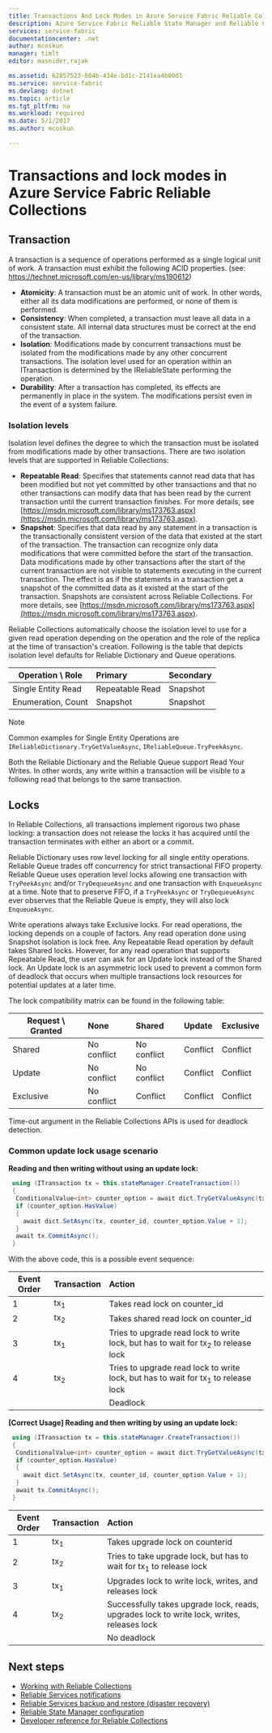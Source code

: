 ```yaml
---
title: Transactions And Lock Modes in Azure Service Fabric Reliable Collections | Microsoft Docs
description: Azure Service Fabric Reliable State Manager and Reliable Collections Transactions and Locking.
services: service-fabric
documentationcenter: .net
author: mcoskun
manager: timlt
editor: masnider,rajak

ms.assetid: 62857523-604b-434e-bd1c-2141ea4b00d1
ms.service: service-fabric
ms.devlang: dotnet
ms.topic: article
ms.tgt_pltfrm: na
ms.workload: required
ms.date: 5/1/2017
ms.author: mcoskun

---
```

# Transactions and lock modes in Azure Service Fabric Reliable Collections

## Transaction
A transaction is a sequence of operations performed as a single logical unit of work.
A transaction must exhibit the following ACID properties. (see: https://technet.microsoft.com/en-us/library/ms190612)
* **Atomicity**: A transaction must be an atomic unit of work. In other words, either all its data modifications are performed, or none of them is performed.
* **Consistency**: When completed, a transaction must leave all data in a consistent state. All internal data structures must be correct at the end of the transaction.
* **Isolation**: Modifications made by concurrent transactions must be isolated from the modifications made by any other concurrent transactions. The isolation level used for an operation within an ITransaction is determined by the IReliableState performing the operation.
* **Durability**: After a transaction has completed, its effects are permanently in place in the system. The modifications persist even in the event of a system failure.

### Isolation levels
Isolation level defines the degree to which the transaction must be isolated from modifications made by other transactions.
There are two isolation levels that are supported in Reliable Collections:

* **Repeatable Read**: Specifies that statements cannot read data that has been modified but not yet committed by other transactions and that no other transactions can modify data that has been read by the current transaction until the current transaction finishes. For more details, see [https://msdn.microsoft.com/library/ms173763.aspx](https://msdn.microsoft.com/library/ms173763.aspx).
* **Snapshot**: Specifies that data read by any statement in a transaction is the transactionally consistent version of the data that existed at the start of the transaction.
  The transaction can recognize only data modifications that were committed before the start of the transaction.
  Data modifications made by other transactions after the start of the current transaction are not visible to statements executing in the current transaction.
  The effect is as if the statements in a transaction get a snapshot of the committed data as it existed at the start of the transaction.
  Snapshots are consistent across Reliable Collections.
  For more details, see [https://msdn.microsoft.com/library/ms173763.aspx](https://msdn.microsoft.com/library/ms173763.aspx).

Reliable Collections automatically choose the isolation level to use for a given read operation depending on the operation and the role of the replica at the time of transaction's creation.
Following is the table that depicts isolation level defaults for Reliable Dictionary and Queue operations.

| Operation \ Role | Primary | Secondary |
| --- |:--- |:--- |
| Single Entity Read |Repeatable Read |Snapshot |
| Enumeration, Count |Snapshot |Snapshot |

> [!NOTE]
> Common examples for Single Entity Operations are `IReliableDictionary.TryGetValueAsync`, `IReliableQueue.TryPeekAsync`.
> 

Both the Reliable Dictionary and the Reliable Queue support Read Your Writes.
In other words, any write within a transaction will be visible to a following read
that belongs to the same transaction.

## Locks
In Reliable Collections, all transactions implement rigorous two phase locking: a transaction does not release
the locks it has acquired until the transaction terminates with either an abort or a commit.

Reliable Dictionary uses row level locking for all single entity operations.
Reliable Queue trades off concurrency for strict transactional FIFO property.
Reliable Queue uses operation level locks allowing one transaction with `TryPeekAsync` and/or `TryDequeueAsync` and one transaction with `EnqueueAsync` at a time.
Note that to preserve FIFO, if a `TryPeekAsync` or `TryDequeueAsync` ever observes that the Reliable Queue is empty, they will also lock `EnqueueAsync`.

Write operations always take Exclusive locks.
For read operations, the locking depends on a couple of factors.
Any read operation done using Snapshot isolation is lock free.
Any Repeatable Read operation by default takes Shared locks.
However, for any read operation that supports Repeatable Read, the user can ask for an Update lock instead of the Shared lock.
An Update lock is an asymmetric lock used to prevent a common form of deadlock that occurs when multiple transactions lock resources for potential updates at a later time.

The lock compatibility matrix can be found in the following table:

| Request \ Granted | None | Shared | Update | Exclusive |
| --- |:--- |:--- |:--- |:--- |
| Shared |No conflict |No conflict |Conflict |Conflict |
| Update |No conflict |No conflict |Conflict |Conflict |
| Exclusive |No conflict |Conflict |Conflict |Conflict |

Time-out argument in the Reliable Collections APIs is used for deadlock detection.

### Common update lock usage scenario

**Reading and then writing without using an update lock:**
```csharp
 using (ITransaction tx = this.stateManager.CreateTransaction())
 {
  ConditionalValue<int> counter_option = await dict.TryGetValueAsync(tx, counter_id);
  if (counter_option.HasValue)
  {
    await dict.SetAsync(tx, counter_id, counter_option.Value + 1);
  }
  await tx.CommitAsync();
 }
```
With the above code, this is a possible event sequence:

| Event Order | Transaction    | Action 
| ----------- | -------------- |:------ 
| 1           | tx<sub>1</sub> | Takes read lock on counter_id 
| 2           | tx<sub>2</sub> | Takes shared read lock on counter_id 
| 3           | tx<sub>1</sub> | Tries to upgrade read lock to write lock, but has to wait for tx<sub>2</sub> to release lock 
| 4           | tx<sub>2</sub> | Tries to upgrade read lock to write lock, but has to wait for tx<sub>1</sub> to release lock 
|             |                | Deadlock 

**[Correct Usage] Reading and then writing by using an update lock:**
```csharp
 using (ITransaction tx = this.stateManager.CreateTransaction())
 {
  ConditionalValue<int> counter_option = await dict.TryGetValueAsync(tx, counter_id, LockMode.Update);
  if (counter_option.HasValue)
  {
    await dict.SetAsync(tx, counter_id, counter_option.Value + 1);
  }
  await tx.CommitAsync();
 }
```

| Event Order | Transaction    | Action 
| ----------- | -------------- |:------ 
| 1           | tx<sub>1</sub> | Takes upgrade lock on counterid 
| 2           | tx<sub>2</sub> | Tries to take upgrade lock, but has to wait for tx<sub>1</sub> to release lock
| 3           | tx<sub>1</sub> | Upgrades lock to write lock, writes, and releases lock
| 4           | tx<sub>2</sub> | Successfully takes upgrade lock, reads, upgrades lock to write lock, writes, releases lock
|             |                | No deadlock 


## Next steps
* [Working with Reliable Collections](service-fabric-work-with-reliable-collections.md)
* [Reliable Services notifications](service-fabric-reliable-services-notifications.md)
* [Reliable Services backup and restore (disaster recovery)](service-fabric-reliable-services-backup-restore.md)
* [Reliable State Manager configuration](service-fabric-reliable-services-configuration.md)
* [Developer reference for Reliable Collections](https://msdn.microsoft.com/library/azure/microsoft.servicefabric.data.collections.aspx)

